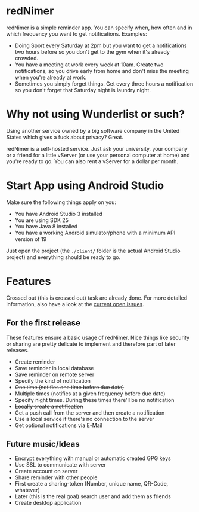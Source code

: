 # redNimer
redNimer is a simple reminder app. You can specify when, how often and in which frequency you want to get notifications.
Examples:
* Doing Sport every Saturday at 2pm but you want to get a notifications two hours before so you don't get to the gym when it's already crowded.
* You have a meeting at work every week at 10am. Create two notifications, so you drive early from home and don't miss the meeting when you're already at work.
* Sometimes you simply forget things. Get every three hours a notification so you don't forget that Saturday night is laundry night.

# Why not using Wunderlist or such?
Using another service owned by a big software company in the United States which gives a fuck about privacy? Great.

redNimer is a self-hosted service. Just ask your university, your company or a friend for a little vServer (or use your personal computer at home) and you're ready to go. You can also rent a vServer for a dollar per month.

# Start App using Android Studio
Make sure the following things apply on you:
* You have Android Studio 3 installed
* You are using SDK 25
* You have Java 8 installed
* You have a working Android simulator/phone with a minimum API version of 19

Just open the project (the `./client/` folder is the actual Android Studio project) and everything should be ready to go.

# Features
Crossed out (~~this is crossed out~~) task are already done. For more detailed information, also have a look at the [current open issues](https://github.com/hauke96/redNimer/issues?utf8=✓&q=-label%3Adone%20-label%3Awontfix).
## For the first release
These features ensure a basic usage of redNimer. Nice things like security or sharing are pretty delicate to implement and therefore part of later releases.

* ~~Create reminder~~
* Save reminder in local database
* Save reminder on remote server
* Specify the kind of notification
 * ~~One time (notifies one time before due date)~~
 * Multiple times (notifies at a given frequency before due date)
 * Specify night times. During these times there'll be no notification
* ~~Locally create a notification~~
* Get a push call from the server and then create a notification
 * Use a local service if there's no connection to the server
* Get optional notifications via E-Mail

## Future music/Ideas
* Encrypt everything with manual or automatic created GPG keys
* Use SSL to communicate with server
* Create account on server
* Share reminder with other people
 * First create a sharing-token (Number, unique name, QR-Code, whatever)
 * Later (this is the real goal) search user and add them as friends
* Create desktop application
